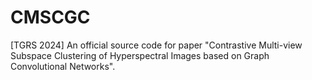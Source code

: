 # CMSCGC
[TGRS 2024] An official source code for paper "Contrastive Multi-view Subspace Clustering of Hyperspectral Images based on Graph Convolutional Networks".
